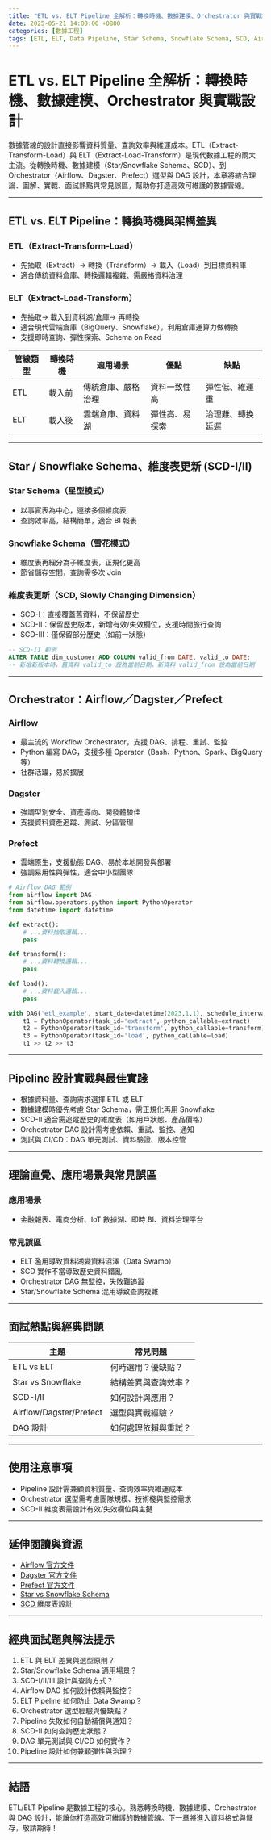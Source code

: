 ```yaml
---
title: "ETL vs. ELT Pipeline 全解析：轉換時機、數據建模、Orchestrator 與實戰設計"
date: 2025-05-21 14:00:00 +0800
categories: [數據工程]
tags: [ETL, ELT, Data Pipeline, Star Schema, Snowflake Schema, SCD, Airflow, Dagster, Prefect, Orchestrator]
---
```


# ETL vs. ELT Pipeline 全解析：轉換時機、數據建模、Orchestrator 與實戰設計

數據管線的設計直接影響資料質量、查詢效率與維運成本。ETL（Extract-Transform-Load）與 ELT（Extract-Load-Transform）是現代數據工程的兩大主流。從轉換時機、數據建模（Star/Snowflake Schema、SCD）、到 Orchestrator（Airflow、Dagster、Prefect）選型與 DAG 設計，本章將結合理論、圖解、實戰、面試熱點與常見誤區，幫助你打造高效可維護的數據管線。

---

## ETL vs. ELT Pipeline：轉換時機與架構差異

### ETL（Extract-Transform-Load）

- 先抽取（Extract）→ 轉換（Transform）→ 載入（Load）到目標資料庫
- 適合傳統資料倉庫、轉換邏輯複雜、需嚴格資料治理

### ELT（Extract-Load-Transform）

- 先抽取→ 載入到資料湖/倉庫→ 再轉換
- 適合現代雲端倉庫（BigQuery、Snowflake），利用倉庫運算力做轉換
- 支援即時查詢、彈性探索、Schema on Read

| 管線類型 | 轉換時機 | 適用場景 | 優點 | 缺點 |
|----------|----------|----------|------|------|
| ETL      | 載入前   | 傳統倉庫、嚴格治理 | 資料一致性高 | 彈性低、維運重 |
| ELT      | 載入後   | 雲端倉庫、資料湖   | 彈性高、易探索 | 治理難、轉換延遲 |

---

## Star / Snowflake Schema、維度表更新 (SCD-I/II)

### Star Schema（星型模式）

- 以事實表為中心，連接多個維度表
- 查詢效率高，結構簡單，適合 BI 報表

### Snowflake Schema（雪花模式）

- 維度表再細分為子維度表，正規化更高
- 節省儲存空間，查詢需多次 Join

### 維度表更新（SCD, Slowly Changing Dimension）

- SCD-I：直接覆蓋舊資料，不保留歷史
- SCD-II：保留歷史版本，新增有效/失效欄位，支援時間旅行查詢
- SCD-III：僅保留部分歷史（如前一狀態）

```sql
-- SCD-II 範例
ALTER TABLE dim_customer ADD COLUMN valid_from DATE, valid_to DATE;
-- 新增新版本時，舊資料 valid_to 設為當前日期，新資料 valid_from 設為當前日期
```

---

## Orchestrator：Airflow／Dagster／Prefect

### Airflow

- 最主流的 Workflow Orchestrator，支援 DAG、排程、重試、監控
- Python 編寫 DAG，支援多種 Operator（Bash、Python、Spark、BigQuery 等）
- 社群活躍，易於擴展

### Dagster

- 強調型別安全、資產導向、開發體驗佳
- 支援資料資產追蹤、測試、分區管理

### Prefect

- 雲端原生，支援動態 DAG、易於本地開發與部署
- 強調易用性與彈性，適合中小型團隊

```python
# Airflow DAG 範例
from airflow import DAG
from airflow.operators.python import PythonOperator
from datetime import datetime

def extract():
    # ...資料抽取邏輯...
    pass

def transform():
    # ...資料轉換邏輯...
    pass

def load():
    # ...資料載入邏輯...
    pass

with DAG('etl_example', start_date=datetime(2023,1,1), schedule_interval='@daily') as dag:
    t1 = PythonOperator(task_id='extract', python_callable=extract)
    t2 = PythonOperator(task_id='transform', python_callable=transform)
    t3 = PythonOperator(task_id='load', python_callable=load)
    t1 >> t2 >> t3
```

---

## Pipeline 設計實戰與最佳實踐

- 根據資料量、查詢需求選擇 ETL 或 ELT
- 數據建模時優先考慮 Star Schema，需正規化再用 Snowflake
- SCD-II 適合需追蹤歷史的維度表（如用戶狀態、產品價格）
- Orchestrator DAG 設計需考慮依賴、重試、監控、通知
- 測試與 CI/CD：DAG 單元測試、資料驗證、版本控管

---

## 理論直覺、應用場景與常見誤區

### 應用場景

- 金融報表、電商分析、IoT 數據湖、即時 BI、資料治理平台

### 常見誤區

- ELT 濫用導致資料湖變資料沼澤（Data Swamp）
- SCD 實作不當導致歷史資料錯亂
- Orchestrator DAG 無監控，失敗難追蹤
- Star/Snowflake Schema 混用導致查詢複雜

---

## 面試熱點與經典問題

| 主題         | 常見問題 |
|--------------|----------|
| ETL vs ELT   | 何時選用？優缺點？ |
| Star vs Snowflake | 結構差異與查詢效率？ |
| SCD-I/II     | 如何設計與應用？ |
| Airflow/Dagster/Prefect | 選型與實戰經驗？ |
| DAG 設計     | 如何處理依賴與重試？ |

---

## 使用注意事項

* Pipeline 設計需兼顧資料質量、查詢效率與維運成本
* Orchestrator 選型需考慮團隊規模、技術棧與監控需求
* SCD-II 維度表需設計有效/失效欄位與主鍵

---

## 延伸閱讀與資源

* [Airflow 官方文件](https://airflow.apache.org/docs/)
* [Dagster 官方文件](https://docs.dagster.io/)
* [Prefect 官方文件](https://docs.prefect.io/)
* [Star vs Snowflake Schema](https://www.guru99.com/star-snowflake-data-warehousing.html)
* [SCD 維度表設計](https://www.sqlshack.com/slowly-changing-dimensions-explained-with-examples/)

---

## 經典面試題與解法提示

1. ETL 與 ELT 差異與選型原則？
2. Star/Snowflake Schema 適用場景？
3. SCD-I/II/III 設計與查詢方式？
4. Airflow DAG 如何設計依賴與監控？
5. ELT Pipeline 如何防止 Data Swamp？
6. Orchestrator 選型經驗與優缺點？
7. Pipeline 失敗如何自動補償與通知？
8. SCD-II 如何查詢歷史狀態？
9. DAG 單元測試與 CI/CD 如何實作？
10. Pipeline 設計如何兼顧彈性與治理？

---

## 結語

ETL/ELT Pipeline 是數據工程的核心。熟悉轉換時機、數據建模、Orchestrator 與 DAG 設計，能讓你打造高效可維護的數據管線。下一章將進入資料格式與儲存，敬請期待！
